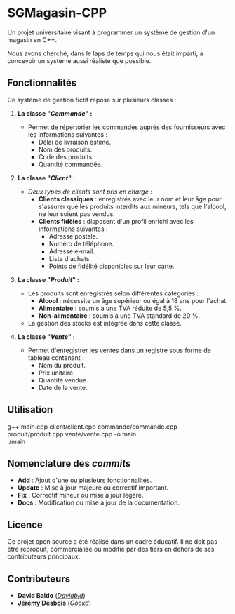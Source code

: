 # SGMagasin-CPP

Un projet universitaire visant à programmer un système de gestion d'un magasin en C++.

Nous avons cherché, dans le laps de temps qui nous était imparti, à concevoir un système aussi réaliste que possible.

## Fonctionnalités

Ce système de gestion fictif repose sur plusieurs classes : 

1. **La classe "*Commande*" :**
   - Permet de répertorier les commandes auprès des fournisseurs avec les informations suivantes :
     - Délai de livraison estimé.
     - Nom des produits.
     - Code des produits.
     - Quantité commandée.

2. **La classe "*Client*" :**
   - *Deux types de clients sont pris en charge :*
     - **Clients classiques** : enregistrés avec leur nom et leur âge pour s'assurer que les produits interdits aux mineurs, tels que l'alcool, ne leur soient pas vendus.
     - **Clients fidèles** : disposent d'un profil enrichi avec les informations suivantes :
       - Adresse postale.
       - Numéro de téléphone.
       - Adresse e-mail.
       - Liste d'achats.
       - Points de fidélité disponibles sur leur carte.

3. **La classe "*Produit*" :**
   - Les produits sont enregistrés selon différentes catégories :
     - **Alcool** : nécessite un âge supérieur ou égal à 18 ans pour l'achat.
     - **Alimentaire** : soumis à une TVA réduite de 5,5 %.
     - **Non-alimentaire** : soumis à une TVA standard de 20 %.
   - La gestion des stocks est intégrée dans cette classe.

4. **La classe "*Vente*" :**
   - Permet d'enregistrer les ventes dans un registre sous forme de tableau contenant :
     - Nom du produit.
     - Prix unitaire.
     - Quantité vendue.
     - Date de la vente.

## Utilisation

g++ main.cpp client/client.cpp commande/commande.cpp produit/produit.cpp vente/vente.cpp -o main  
./main

## Nomenclature des *commits*

- **Add** : Ajout d'une ou plusieurs fonctionnalités.
- **Update** : Mise à jour majeure ou correctif important.
- **Fix** : Correctif mineur ou mise à jour légère.
- **Docs** : Modification ou mise à jour de la documentation.

## Licence

Ce projet open source a été réalisé dans un cadre éducatif. Il ne doit pas être reproduit, commercialisé ou modifié par des tiers en dehors de ses contributeurs principaux.

## Contributeurs

- **David Baldo** ([*Davidbld*](https://github.com/Davidbld))  
- **Jérémy Desbois** ([*Gookd*](https://github.com/Gookd))
